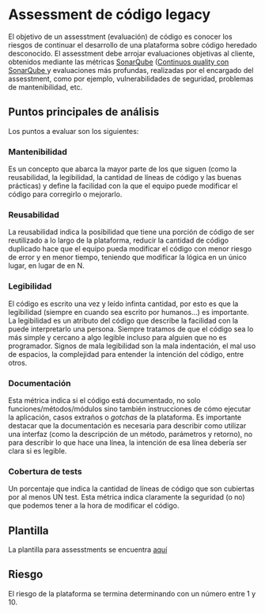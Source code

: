 <!-- TITLE: Assesstment de codigo legacy -->
<!-- SUBTITLE: ¿Cómo se realiza y para qué lo utilizamos? -->

# Assessment de código legacy
El objetivo de un assesstment (evaluación) de código es conocer los riesgos de continuar el desarrollo de una plataforma sobre código heredado desconocido. El assesstment debe arrojar evaluaciones objetivas al cliente, obtenidos mediante las métricas [SonarQube](https://www.sonarqube.org/) ([Continuos quality con SonarQube
](https://forum.ubykuo.com/continuos-quality-con-sonarqube/) y evaluaciones más profundas, realizadas por el encargado del assesstment, como por ejemplo, vulnerabilidades de seguridad, problemas de mantenibilidad, etc.

## Puntos principales de análisis
Los puntos a evaluar son los siguientes:
### Mantenibilidad
Es un concepto que abarca la mayor parte de los que siguen (como la reusabilidad, la legibilidad, la cantidad de líneas de código y las buenas prácticas) y define la facilidad con la que el equipo puede modificar el código para corregirlo o mejorarlo.
### Reusabilidad
La reusabilidad indica la posibilidad que tiene una porción de código de ser reutilizado a lo largo de la plataforma, reducir la cantidad de código duplicado hace que el equipo pueda modificar el código con menor riesgo de error y en menor tiempo, teniendo que modificar la lógica en un único lugar, en lugar de en N.
### Legibilidad
El código es escrito una vez y leído infinta cantidad, por esto es que la legibilidad (siempre en cuando sea escrito por humanos...) es importante. La legibilidad es un atributo del código que describe la facilidad con la puede interpretarlo una persona. Siempre tratamos de que el código sea lo más simple y cercano a algo legible incluso para alguien que no es programador.
Signos de mala legibilidad son la mala indentación, el mal uso de espacios, la complejidad para entender la intención del código, entre otros. 
### Documentación
Esta métrica indica si el código está documentado, no solo funciones/métodos/módulos sino también instrucciones de cómo ejecutar la aplicación, casos extraños o _gotchas_ de la plataforma.
Es importante destacar que la documentación es necesaria para describir como utilizar una interfaz (como la descripción de un método, parámetros y retorno), no para describir lo que hace una línea, la intención de esa línea debería ser clara si es legible.
### Cobertura de tests
Un porcentaje que indica la cantidad de líneas de código que son cubiertas por al menos UN test. Esta métrica indica claramente la seguridad (o no) que podemos tener a la hora de modificar el código.
## Plantilla
La plantilla para assesstments se encuentra [aquí](https://docs.google.com/document/d/1-3qZbVgSff5dUBpxa-4ttZDJ7BWordCqZaU6MlFnwsk/edit?usp=sharing)
## Riesgo
El riesgo de la plataforma se termina determinando con un número entre 1 y 10.